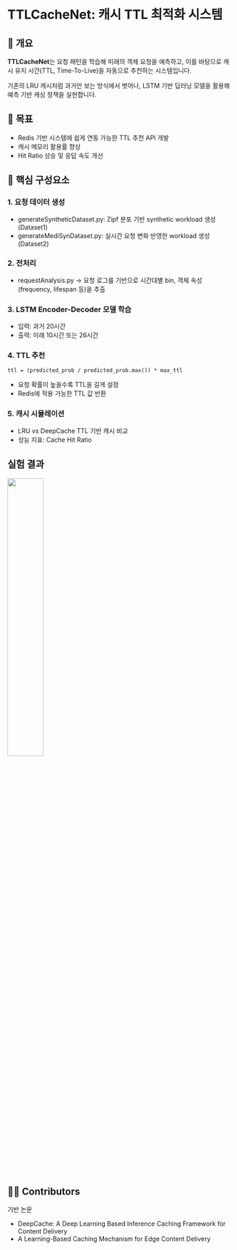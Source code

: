 # TTLCacheNet: 캐시 TTL 최적화 시스템

## 📌 개요
**TTLCacheNet**는 요청 패턴을 학습해 미래의 객체 요청을 예측하고,
이를 바탕으로 캐시 유지 시간(TTL, Time-To-Live)을 자동으로 추천하는 시스템입니다.

기존의 LRU 캐시처럼 과거만 보는 방식에서 벗어나,
LSTM 기반 딥러닝 모델을 활용해 예측 기반 캐싱 정책을 실현합니다.

## 🎯 목표
- Redis 기반 시스템에 쉽게 연동 가능한 TTL 추천 API 개발
- 캐시 메모리 활용률 향상
- Hit Ratio 상승 및 응답 속도 개선

## 🧠 핵심 구성요소
### 1. 요청 데이터 생성
- generateSyntheticDataset.py: Zipf 분포 기반 synthetic workload 생성 (Dataset1)
- generateMediSynDataset.py: 실시간 요청 변화 반영한 workload 생성 (Dataset2)

### 2. 전처리
- requestAnalysis.py
    → 요청 로그를 기반으로 시간대별 bin, 객체 속성(frequency, lifespan 등)을 추출

### 3. LSTM Encoder-Decoder 모델 학습
- 입력: 과거 20시간
- 출력: 미래 10시간 또는 26시간

### 4. TTL 추천
```
ttl = (predicted_prob / predicted_prob.max()) * max_ttl
```
- 요청 확률이 높을수록 TTL을 길게 설정
- Redis에 적용 가능한 TTL 값 반환

### 5. 캐시 시뮬레이션
- LRU vs DeepCache TTL 기반 캐시 비교
- 성능 지표: Cache Hit Ratio

## 실험 결과
<img src=https://github.com/user-attachments/assets/e7e3062f-c33a-4812-9548-21e2f3f93ee7 width=40% height=40%>

## 👩‍💻 Contributors
기반 논문
- DeepCache: A Deep Learning Based Inference Caching Framework for Content Delivery
- A Learning-Based Caching Mechanism for Edge Content Delivery
